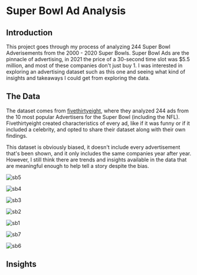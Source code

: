 # Super Bowl Ad Analysis

## Introduction
  
This project goes through my process of analyzing 244 Super Bowl Adverisements from the 2000 - 2020 Super Bowls.  Super Bowl Ads are the pinnacle of advertising, in 2021 the price of a 30-second time slot was $5.5 million, and most of these companies don't just buy 1.  I was interested in exploring an advertising dataset such as this one and seeing what kind of insights and takeaways I could get from exploring the data.

## The Data
The dataset comes from [fivethirtyeight](https://projects.fivethirtyeight.com/super-bowl-ads/), where they analyzed 244 ads from the 10 most popular Advertisers for the Super Bowl (including the NFL).  Fivethirtyeight created characteristics of every ad, like if it was funny or if it included a celebrity, and opted to share their dataset along with their own findings.

This dataset is obviously biased, it doesn't include every advertisement that's been shown, and it only includes the same companies year after year.  However, I still think there are trends and insights available in the data that are meaningful enough to help tell a story despite the bias.  

![sb5](https://user-images.githubusercontent.com/16946556/107553039-1a3f9c00-6b89-11eb-8760-833edc568b81.png)

![sb4](https://user-images.githubusercontent.com/16946556/107553041-1ad83280-6b89-11eb-9880-57e24e1db415.png)

![sb3](https://user-images.githubusercontent.com/16946556/107553043-1ad83280-6b89-11eb-9d29-a68bc57cb198.png)

![sb2](https://user-images.githubusercontent.com/16946556/107553046-1b70c900-6b89-11eb-8d07-8a97b6bbd12a.png)

![sb1](https://user-images.githubusercontent.com/16946556/107553049-1b70c900-6b89-11eb-973d-2af29f0f17ec.png)

![sb7](https://user-images.githubusercontent.com/16946556/107553050-1c095f80-6b89-11eb-9e5f-3e7871f123b9.png)

![sb6](https://user-images.githubusercontent.com/16946556/107553051-1c095f80-6b89-11eb-8bb7-e3c585c65398.png)

## Insights
